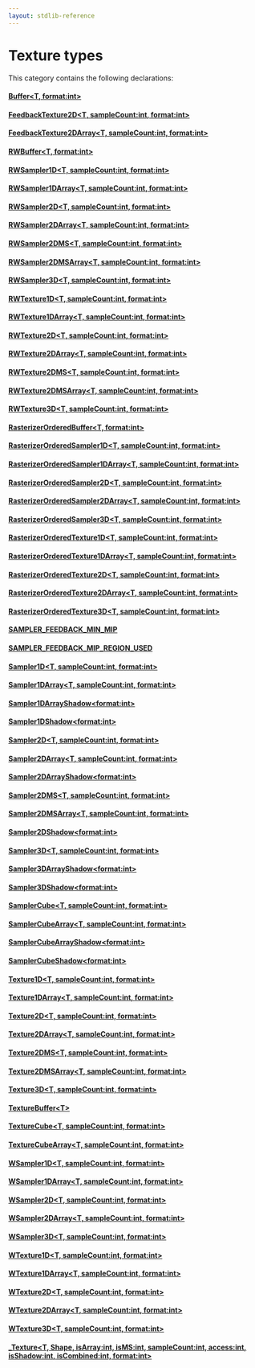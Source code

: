 ```yaml
---
layout: stdlib-reference
---
```

# Texture types

This category contains the following declarations:

#### [Buffer\<T, format:int\>](/stdlib-reference/types/buffer-0)

#### [FeedbackTexture2D\<T, sampleCount:int, format:int\>](/stdlib-reference/types/feedbacktexture2d-08g)

#### [FeedbackTexture2DArray\<T, sampleCount:int, format:int\>](/stdlib-reference/types/feedbacktexture2darray-08gh)

#### [RWBuffer\<T, format:int\>](/stdlib-reference/types/rwbuffer-012)

#### [RWSampler1D\<T, sampleCount:int, format:int\>](/stdlib-reference/types/rwsampler1d-012a)

#### [RWSampler1DArray\<T, sampleCount:int, format:int\>](/stdlib-reference/types/rwsampler1darray-012ab)

#### [RWSampler2D\<T, sampleCount:int, format:int\>](/stdlib-reference/types/rwsampler2d-012a)

#### [RWSampler2DArray\<T, sampleCount:int, format:int\>](/stdlib-reference/types/rwsampler2darray-012ab)

#### [RWSampler2DMS\<T, sampleCount:int, format:int\>](/stdlib-reference/types/rwsampler2dms-012abc)

#### [RWSampler2DMSArray\<T, sampleCount:int, format:int\>](/stdlib-reference/types/rwsampler2dmsarray-012abcd)

#### [RWSampler3D\<T, sampleCount:int, format:int\>](/stdlib-reference/types/rwsampler3d-012a)

#### [RWTexture1D\<T, sampleCount:int, format:int\>](/stdlib-reference/types/rwtexture1d-012a)

#### [RWTexture1DArray\<T, sampleCount:int, format:int\>](/stdlib-reference/types/rwtexture1darray-012ab)

#### [RWTexture2D\<T, sampleCount:int, format:int\>](/stdlib-reference/types/rwtexture2d-012a)

#### [RWTexture2DArray\<T, sampleCount:int, format:int\>](/stdlib-reference/types/rwtexture2darray-012ab)

#### [RWTexture2DMS\<T, sampleCount:int, format:int\>](/stdlib-reference/types/rwtexture2dms-012abc)

#### [RWTexture2DMSArray\<T, sampleCount:int, format:int\>](/stdlib-reference/types/rwtexture2dmsarray-012abcd)

#### [RWTexture3D\<T, sampleCount:int, format:int\>](/stdlib-reference/types/rwtexture3d-012a)

#### [RasterizerOrderedBuffer\<T, format:int\>](/stdlib-reference/types/rasterizerorderedbuffer-0ah)

#### [RasterizerOrderedSampler1D\<T, sampleCount:int, format:int\>](/stdlib-reference/types/rasterizerorderedsampler1d-0ahp)

#### [RasterizerOrderedSampler1DArray\<T, sampleCount:int, format:int\>](/stdlib-reference/types/rasterizerorderedsampler1darray-0ahpq)

#### [RasterizerOrderedSampler2D\<T, sampleCount:int, format:int\>](/stdlib-reference/types/rasterizerorderedsampler2d-0ahp)

#### [RasterizerOrderedSampler2DArray\<T, sampleCount:int, format:int\>](/stdlib-reference/types/rasterizerorderedsampler2darray-0ahpq)

#### [RasterizerOrderedSampler3D\<T, sampleCount:int, format:int\>](/stdlib-reference/types/rasterizerorderedsampler3d-0ahp)

#### [RasterizerOrderedTexture1D\<T, sampleCount:int, format:int\>](/stdlib-reference/types/rasterizerorderedtexture1d-0ahp)

#### [RasterizerOrderedTexture1DArray\<T, sampleCount:int, format:int\>](/stdlib-reference/types/rasterizerorderedtexture1darray-0ahpq)

#### [RasterizerOrderedTexture2D\<T, sampleCount:int, format:int\>](/stdlib-reference/types/rasterizerorderedtexture2d-0ahp)

#### [RasterizerOrderedTexture2DArray\<T, sampleCount:int, format:int\>](/stdlib-reference/types/rasterizerorderedtexture2darray-0ahpq)

#### [RasterizerOrderedTexture3D\<T, sampleCount:int, format:int\>](/stdlib-reference/types/rasterizerorderedtexture3d-0ahp)

#### [SAMPLER\_FEEDBACK\_MIN\_MIP](/stdlib-reference/types/sampler_feedback_min_mip-012345689abcdefhijlmn/index)

#### [SAMPLER\_FEEDBACK\_MIP\_REGION\_USED](/stdlib-reference/types/sampler_feedback_mip_region_used-012345689abcdefhijlmnopqstuv/index)

#### [Sampler1D\<T, sampleCount:int, format:int\>](/stdlib-reference/types/sampler1d-08)

#### [Sampler1DArray\<T, sampleCount:int, format:int\>](/stdlib-reference/types/sampler1darray-089)

#### [Sampler1DArrayShadow\<format:int\>](/stdlib-reference/types/sampler1darrayshadow-089e)

#### [Sampler1DShadow\<format:int\>](/stdlib-reference/types/sampler1dshadow-089)

#### [Sampler2D\<T, sampleCount:int, format:int\>](/stdlib-reference/types/sampler2d-08)

#### [Sampler2DArray\<T, sampleCount:int, format:int\>](/stdlib-reference/types/sampler2darray-089)

#### [Sampler2DArrayShadow\<format:int\>](/stdlib-reference/types/sampler2darrayshadow-089e)

#### [Sampler2DMS\<T, sampleCount:int, format:int\>](/stdlib-reference/types/sampler2dms-089a)

#### [Sampler2DMSArray\<T, sampleCount:int, format:int\>](/stdlib-reference/types/sampler2dmsarray-089ab)

#### [Sampler2DShadow\<format:int\>](/stdlib-reference/types/sampler2dshadow-089)

#### [Sampler3D\<T, sampleCount:int, format:int\>](/stdlib-reference/types/sampler3d-08)

#### [Sampler3DArrayShadow\<format:int\>](/stdlib-reference/types/sampler3darrayshadow-089e)

#### [Sampler3DShadow\<format:int\>](/stdlib-reference/types/sampler3dshadow-089)

#### [SamplerCube\<T, sampleCount:int, format:int\>](/stdlib-reference/types/samplercube-07)

#### [SamplerCubeArray\<T, sampleCount:int, format:int\>](/stdlib-reference/types/samplercubearray-07b)

#### [SamplerCubeArrayShadow\<format:int\>](/stdlib-reference/types/samplercubearrayshadow-07bg)

#### [SamplerCubeShadow\<format:int\>](/stdlib-reference/types/samplercubeshadow-07b)

#### [Texture1D\<T, sampleCount:int, format:int\>](/stdlib-reference/types/texture1d-08)

#### [Texture1DArray\<T, sampleCount:int, format:int\>](/stdlib-reference/types/texture1darray-089)

#### [Texture2D\<T, sampleCount:int, format:int\>](/stdlib-reference/types/texture2d-08)

#### [Texture2DArray\<T, sampleCount:int, format:int\>](/stdlib-reference/types/texture2darray-089)

#### [Texture2DMS\<T, sampleCount:int, format:int\>](/stdlib-reference/types/texture2dms-089a)

#### [Texture2DMSArray\<T, sampleCount:int, format:int\>](/stdlib-reference/types/texture2dmsarray-089ab)

#### [Texture3D\<T, sampleCount:int, format:int\>](/stdlib-reference/types/texture3d-08)

#### [TextureBuffer\<T\>](/stdlib-reference/types/texturebuffer-07/index)

#### [TextureCube\<T, sampleCount:int, format:int\>](/stdlib-reference/types/texturecube-07)

#### [TextureCubeArray\<T, sampleCount:int, format:int\>](/stdlib-reference/types/texturecubearray-07b)

#### [WSampler1D\<T, sampleCount:int, format:int\>](/stdlib-reference/types/wsampler1d-019)

#### [WSampler1DArray\<T, sampleCount:int, format:int\>](/stdlib-reference/types/wsampler1darray-019a)

#### [WSampler2D\<T, sampleCount:int, format:int\>](/stdlib-reference/types/wsampler2d-019)

#### [WSampler2DArray\<T, sampleCount:int, format:int\>](/stdlib-reference/types/wsampler2darray-019a)

#### [WSampler3D\<T, sampleCount:int, format:int\>](/stdlib-reference/types/wsampler3d-019)

#### [WTexture1D\<T, sampleCount:int, format:int\>](/stdlib-reference/types/wtexture1d-019)

#### [WTexture1DArray\<T, sampleCount:int, format:int\>](/stdlib-reference/types/wtexture1darray-019a)

#### [WTexture2D\<T, sampleCount:int, format:int\>](/stdlib-reference/types/wtexture2d-019)

#### [WTexture2DArray\<T, sampleCount:int, format:int\>](/stdlib-reference/types/wtexture2darray-019a)

#### [WTexture3D\<T, sampleCount:int, format:int\>](/stdlib-reference/types/wtexture3d-019)

#### [\_Texture\<T, Shape, isArray:int, isMS:int, sampleCount:int, access:int, isShadow:int, isCombined:int, format:int\>](/stdlib-reference/types/0texture-01/index)

